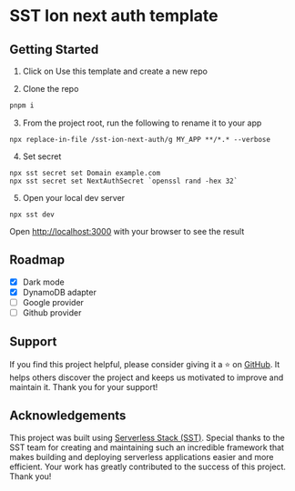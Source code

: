 # SST Ion next auth template

## Getting Started

1. Click on Use this template and create a new repo

2. Clone the repo

```bash
pnpm i
```

3. From the project root, run the following to rename it to your app

```
npx replace-in-file /sst-ion-next-auth/g MY_APP **/*.* --verbose
```

4. Set secret

```
npx sst secret set Domain example.com
npx sst secret set NextAuthSecret `openssl rand -hex 32`
```

5. Open your local dev server

```
npx sst dev
```

Open [http://localhost:3000](http://localhost:3000) with your browser to see the result

## Roadmap

- [x] Dark mode
- [x] DynamoDB adapter
- [ ] Google provider
- [ ] Github provider

## Support

If you find this project helpful, please consider giving it a ⭐ on [GitHub](https://github.com/gusugusu1018/sst-ion-next-auth-template). It helps others discover the project and keeps us motivated to improve and maintain it. Thank you for your support!

## Acknowledgements

This project was built using [Serverless Stack (SST)](https://sst.dev/). Special thanks to the SST team for creating and maintaining such an incredible framework that makes building and deploying serverless applications easier and more efficient. Your work has greatly contributed to the success of this project. Thank you!
